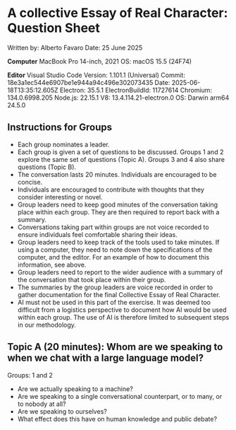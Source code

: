# A collective Essay of Real Character: Question Sheet
Written by: Alberto Favaro
Date: 25 June 2025

**Computer**
MacBook Pro 14-inch, 2021
OS: macOS 15.5 (24F74)

**Editor**
Visual Studio Code
Version: 1.101.1 (Universal)
Commit: 18e3a1ec544e6907be1e944a94c496e302073435
Date: 2025-06-18T13:35:12.605Z
Electron: 35.5.1
ElectronBuildId: 11727614
Chromium: 134.0.6998.205
Node.js: 22.15.1
V8: 13.4.114.21-electron.0
OS: Darwin arm64 24.5.0

## Instructions for Groups
* Each group nominates a leader.
* Each group is given a set of questions to be discussed. Groups 1 and 2 explore the same set of questions (Topic A). Groups 3 and 4 also share questions (Topic B).
* The conversation lasts 20 minutes. Individuals are encouraged to be concise.
* Individuals are encouraged to contribute with thoughts that they consider interesting or novel.
* Group leaders need to keep good minutes of the conversation taking place within each group. They are then required to report back with a summary.
* Conversations taking part within groups are not voice recorded to ensure individuals feel comfortable sharing their ideas.
* Group leaders need to keep track of the tools used to take minutes. If using a computer, they need to note down the specifications of the computer, and the editor. For an example of how to document this information, see above.
* Group leaders need to report to the wider audience with a summary of the conversation that took place within their group.
* The summaries by the group leaders are voice recorded in order to gather documentation for the final Collective Essay of Real Character.
* AI must not be used in this part of the exercise. It was deemed too difficult from a logistics perspective to document how AI would be used within each group. The use of AI is therefore limited to subsequent steps in our methodology.

## Topic A (20 minutes): Whom are we speaking to when we chat with a large language model?
Groups: 1 and 2
* Are we actually speaking to a machine?
* Are we speaking to a single conversational counterpart, or to many, or to nobody at all?
* Are we speaking to ourselves?
* What effect does this have on human knowledge and public debate?